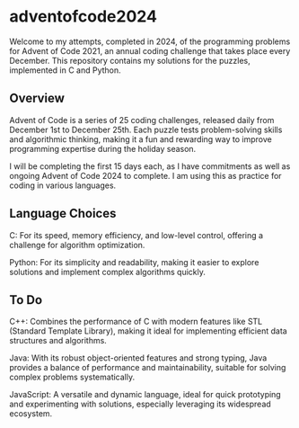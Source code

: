 # adventofcode2024

Welcome to my attempts, completed in 2024, of the programming problems for Advent of Code 2021, an annual coding challenge that takes place every December. This repository contains my solutions for the puzzles, implemented in C and Python.

## Overview

Advent of Code is a series of 25 coding challenges, released daily from December 1st to December 25th. Each puzzle tests problem-solving skills and algorithmic thinking, making it a fun and rewarding way to improve programming expertise during the holiday season.

I will be completing the first 15 days each, as I have commitments as well as ongoing Advent of Code 2024 to complete. I am using this as practice for coding in various languages.

## Language Choices

C: For its speed, memory efficiency, and low-level control, offering a challenge for algorithm optimization.

Python: For its simplicity and readability, making it easier to explore solutions and implement complex algorithms quickly.

## To Do

C++: Combines the performance of C with modern features like STL (Standard Template Library), making it ideal for implementing efficient data structures and algorithms.

Java: With its robust object-oriented features and strong typing, Java provides a balance of performance and maintainability, suitable for solving complex problems systematically.

JavaScript: A versatile and dynamic language, ideal for quick prototyping and experimenting with solutions, especially leveraging its widespread ecosystem.